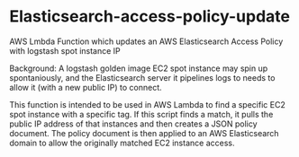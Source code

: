 # Elasticsearch-access-policy-update
AWS Lmbda Function which updates an AWS Elasticsearch Access Policy with logstash spot instance IP

Background: A logstash golden image EC2 spot instance may spin up
spontaniously, and the Elasticsearch server it pipelines logs to needs
to allow it (with a new public IP) to connect.

This function is intended to be used in AWS Lambda to find a specific EC2
spot instance with a specific tag. If this script finds a match, it pulls
the public IP address of that instances and then creates a JSON policy
document. The policy document is then applied to an AWS Elasticsearch domain
to allow the originally matched EC2 instance access.
